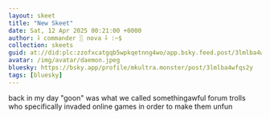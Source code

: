 ```yaml
---
layout: skeet
title: "New Skeet"
date: Sat, 12 Apr 2025 00:21:00 +0000
author: ⸸ commander ░ nova ⸸ :~$
collection: skeets
guid: at://did:plc:zzofxcatgqb5wpkqetnng4wo/app.bsky.feed.post/3lmlba4wfqs2y
avatar: /img/avatar/daemon.jpeg
bluesky: https://bsky.app/profile/mkultra.monster/post/3lmlba4wfqs2y
tags: [bluesky]
---
```


back in my day "goon" was what we called somethingawful forum trolls who specifically invaded online games in order to make them unfun
